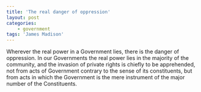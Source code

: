 ```yaml
---
title: 'The real danger of oppression'
layout: post
categories:
    - government
tags: 'James Madison'
---
```


Wherever the real power in a Government lies, there is the danger of oppression. In our Governments the real power lies in the majority of the community, and the invasion of private rights is chiefly to be apprehended, not from acts of Government contrary to the sense of its constituents, but from acts in which the Government is the mere instrument of the major number of the Constituents.
